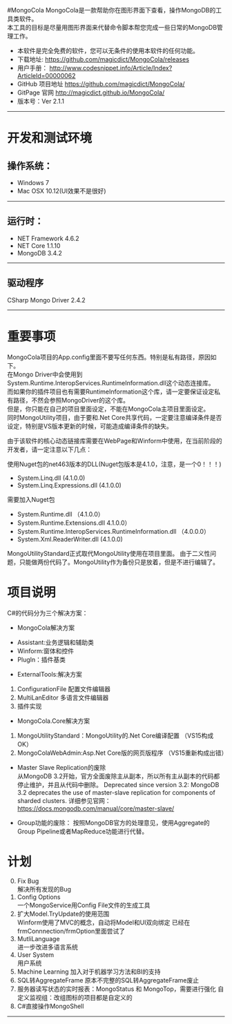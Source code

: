 #MongoCola
MongoCola是一款帮助你在图形界面下查看，操作MongoDB的工具类软件。  
本工具的目标是尽量用图形界面来代替命令脚本帮您完成一些日常的MongoDB管理工作。  
* 本软件是完全免费的软件，您可以无条件的使用本软件的任何功能。         
* 下载地址:  <https://github.com/magicdict/MongoCola/releases>
* 用户手册： <http://www.codesnippet.info/Article/Index?ArticleId=00000062>
* GitHub 项目地址 <https://github.com/magicdict/MongoCola/>
* GitPage 官网 <http://magicdict.github.io/MongoCola/>
* 版本号：Ver 2.1.1
 
***

# 开发和测试环境
## 操作系统：
* Windows 7
* Mac OSX 10.12(UI效果不是很好)

***

## 运行时：
* NET Framework 4.6.2
* NET Core 1.1.10
* MongoDB 3.4.2

***

## 驱动程序
CSharp Mongo Driver 2.4.2

***

# 重要事项

MongoCola项目的App.config里面不要写任何东西。特别是私有路径，原因如下。  
在Mongo Driver中会使用到System.Runtime.InteropServices.RuntimeInformation.dll这个动态连接库。  
而如果你的插件项目也有需要RuntimeInformation这个库，请一定要保证设定私有路径，不然会参照MongoDriver的这个库。  
但是，你只能在自己的项目里面设定，不能在MongoCola主项目里面设定。  
同时MongoUtility项目，由于要和.Net Core共享代码，一定要注意编译条件是否设定，特别是VS版本更新的时候，可能造成编译条件的缺失。  

由于该软件的核心动态链接库需要在WebPage和Winform中使用，在当前阶段的开发者，请一定注意以下几点：

使用Nuget包的net463版本的DLL(Nuget包版本是4.1.0，注意，是一个0！！！)

- System.Linq.dll (4.1.0.0)
- System.Linq.Expressions.dll (4.1.0.0)

需要加入Nuget包

- System.Runtime.dll （4.1.0.0）
- System.Runtime.Extensions.dll 4.1.0.0）
- System.Runtime.InteropServices.RuntimeInformation.dll （4.0.0.0）
- System.Xml.ReaderWriter.dll (4.1.0.0)

MongoUtilityStandard正式取代MongoUtility使用在项目里面。
由于二义性问题，只能做两份代码了。MongoUtility作为备份只是放着，但是不进行编辑了。

# 项目说明
C#的代码分为三个解决方案： 

- MongoCola解决方案 
* Assistant:业务逻辑和辅助类  
* Winform:窗体和控件  
* PlugIn：插件基类  
 
- ExternalTools:解决方案     
1. ConfigurationFile 配置文件编辑器  
2. MultiLanEditor 多语言文件编辑器  
3. 插件实现  

- MongoCola.Core解决方案  
1. MongoUtilityStandard：MongoUtility的.Net Core编译配置  （VS15构成OK）
2. MongoColaWebAdmin:Asp.Net Core版的网页版程序  （VS15重新构成出错）

- Master Slave Replication的废除  
从MongoDB 3.2开始，官方全面废除主从副本，所以所有主从副本的代码都停止维护，并且从代码中删除。
Deprecated since version 3.2: MongoDB 3.2 deprecates the use of master-slave replication for components of sharded clusters.
详细参见官网：https://docs.mongodb.com/manual/core/master-slave/

- Group功能的废除：
按照MongoDB官方的处理意见，使用Aggregate的Group Pipeline或者MapReduce功能进行代替。

# 计划
0. Fix Bug  
	解决所有发现的Bug 
1. Config Options  
	一个MongoService用Config File文件的生成工具 
2. 扩大Model.TryUpdate的使用范围  
	Winform使用了MVC的概念，自动将Model和UI双向绑定
	已经在frmConnnection/frmOption里面尝试了
3. MutliLanguage  
	进一步改进多语言系统
4. User System  
	用户系统
5. Machine Learning
    加入对于机器学习方法和BI的支持
6. SQL转AggregateFrame
	原本不完整的SQL转AggregateFrame废止
7. 服务器读写状态的实时报表：MongoStatus 和 MongoTop，需要进行强化
	自定义监视组：改组图标的项目都是自定义的
8. C#直接操作MongoShell

***
